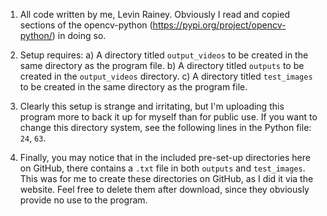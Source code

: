 1. All code written by me, Levin Rainey. Obviously I read and copied sections of the opencv-python (https://pypi.org/project/opencv-python/) in doing so.
   
2. Setup requires:
        a) A directory titled `output_videos` to be created in the same directory as the program file.
        b) A directory titled `outputs` to be created in the `output_videos` directory.
        c) A directory titled `test_images` to be created in the same directory as the program file.

3. Clearly this setup is strange and irritating, but I'm uploading this program more to back it up for myself than for public use. If you want to change this directory system, see the following lines in the Python file: `24`, `63`.

4. Finally, you may notice that in the included pre-set-up directories here on GitHub, there contains a `.txt` file in both `outputs` and `test_images`. This was for me to create these directories on GitHub, as I did it via the website. Feel free to delete them after download, since they obviously provide no use to the program.
